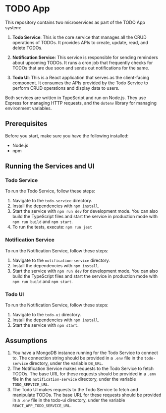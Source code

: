 # TODO App

This repository contains two microservices as part of the TODO App system:

1. **Todo Service**: This is the core service that manages all the CRUD operations of TODOs. It provides APIs to create, update, read, and delete TODOs.

2. **Notification Service**: This service is responsible for sending reminders about upcoming TODOs. It runs a cron job that frequently checks for TODOs that are due soon and sends out notifications for the same.

3. **Todo UI**: This is a React application that serves as the client-facing component. It consumes the APIs provided by the Todo Service to perform CRUD operations and display data to users.

Both services are written in TypeScript and run on Node.js. They use Express for managing HTTP requests, and the `dotenv` library for managing environment variables.

## Prerequisites

Before you start, make sure you have the following installed:

- Node.js
- npm

## Running the Services and UI

### Todo Service

To run the Todo Service, follow these steps:

1. Navigate to the `todo-service` directory.
2. Install the dependencies with `npm install`.
3. Start the service with `npm run dev` for development mode. You can also build the TypeScript files and start the service in production mode with `npm run build` and `npm start`.
4. To run the tests, execute: `npm run jest`

### Notification Service

To run the Notification Service, follow these steps:

1. Navigate to the `notification-service` directory.
2. Install the dependencies with `npm install`.
3. Start the service with `npm run dev` for development mode. You can also build the TypeScript files and start the service in production mode with `npm run build` and `npm start`.

### Todo UI

To run the Notification Service, follow these steps:

1. Navigate to the `todo-ui` directory.
2. Install the dependencies with `npm install`.
3. Start the service with `npm start`.

## Assumptions

1. You have a MongoDB instance running for the Todo Service to connect to. The connection string should be provided in a `.env` file in the `todo-service` directory, under the variable `DB_URL`.
2. The Notification Service makes requests to the Todo Service to fetch TODOs. The base URL for these requests should be provided in a `.env` file in the `notification-service` directory, under the variable `TODO_SERVICE_URL`.
3. The Todo UI makes requests to the Todo Service to fetch and manipulate TODOs. The base URL for these requests should be provided in a `.env` file in the todo-ui directory, under the variable `REACT_APP_TODO_SERVICE_URL`.
